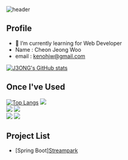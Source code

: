 ![header](https://capsule-render.vercel.app/api?type=waving&color=auto&height=300&section=header&text=J3ONG%27s%20Repository&fontSize=45)

<!--
**J3ONG/J3ONG** is a ✨ _special_ ✨ repository because its `README.md` (this file) appears on your GitHub profile.

Here are some ideas to get you started:

- 🔭 I’m currently working on ...
- 🌱 I’m currently learning ...
- 👯 I’m looking to collaborate on ...
- 🤔 I’m looking for help with ...
- 💬 Ask me about ...
- 📫 How to reach me: ...
- 😄 Pronouns: ...
- ⚡ Fun fact: ...
-->

## Profile
- 🌱 I’m currently learning for Web Developer
- Name : Cheon Jeong Woo
- email : kenohjw@gmail.com



[![J3ONG's GitHub stats](https://github-readme-stats.vercel.app/api?username=J3ONG)](https://github.com/J3ONG/github-readme-stats)






## Once I've Used 
[![Top Langs](https://github-readme-stats.vercel.app/api/top-langs/?username=J3ONG)](https://github.com/J3ONG/github-readme-stats) 
<img src="https://img.shields.io/badge/Spring%20Boot-6DB33F?style=flat-square&logo=springboot&logoColor=white"/>
<br>
<img src="https://img.shields.io/badge/Visual%20Studio%20Code-007ACC?style=flat-square&logo=visualstudiocode&logoColor=white">
<img src="https://img.shields.io/badge/Eclipse%20IDE-2C2255?style=flat-square&logo=eclipseide&logoColor=white"/>
<br>
<img src="https://img.shields.io/badge/Notion-000000?style=flat-square&logo=notion&logoColor=white">
<img src="https://img.shields.io/badge/Github-181717?style=flat-square&logo=github&logoColor=white">
<br>

## Project List
- [Spring Boot]<a href="https://github.com/J3ONG/Portfolio1">Streampark</a>

